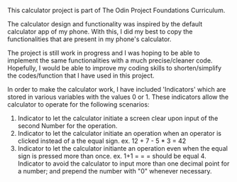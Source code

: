 This calculator project is part of The Odin Project Foundations Curriculum.

The calculator design and functionality was inspired by the default calculator app of my phone. With this, I did my best to copy the functionalities that are present in my phone's calculator.

The project is still work in progress and I was hoping to be able to implement the same functionalities with a much precise/cleaner code. Hopefully, I would be able to improve my coding skills to shorten/simplify the codes/function that I have used in this project.

In order to make the calculator work, I have included 'Indicators' which are stored in various variables with the values 0 or 1. These indicators allow the calculator to operate for the following scenarios:
1. Indicator to let the calculator initiate a screen clear upon input of the second Number for the operation.
2. Indicator to let the calculator initiate an operation when an operator is clicked instead of a the equal sign. ex. 12 + 7 - 5 * 3 = 42
3. Indicator to let the calculator initiante an operation even when the equal sign is pressed more than once. ex. 1+1 = = = should be equal 4. Indicator to avoid the calculator to input more than one decimal point for a number; and prepend the number with "0" whenever necessary.